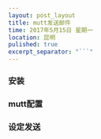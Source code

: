 ```yaml
---
layout: post_layout
title: mutt发送邮件
time: 2017年5月15日 星期一
location: 昆明
pulished: true
excerpt_separator: "```"
---
```


### 安装

### mutt配置

### 设定发送